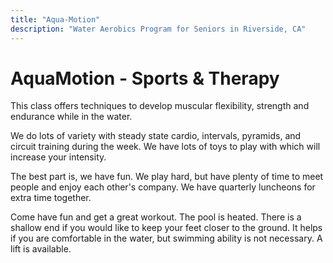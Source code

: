```yaml
---
title: "Aqua-Motion"
description: "Water Aerobics Program for Seniors in Riverside, CA"
---
```


# AquaMotion - Sports & Therapy

This class offers techniques to develop muscular flexibility, strength and endurance while in the water.  

We do lots of variety with steady state cardio, intervals, pyramids, and circuit training during the week. We have lots of toys to play with which will increase your intensity.  

The best part is, we have fun.  We play hard, but have plenty of time to meet people and enjoy each other's company. We have quarterly luncheons for extra time together.  

Come have fun and get a great workout.  The pool is heated. There is a shallow end if you would like to keep your feet closer to the ground. It helps if you are comfortable in the water, but swimming ability is not necessary. A lift is available.  
